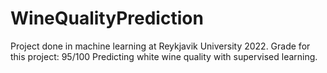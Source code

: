 # WineQualityPrediction

Project done in machine learning at Reykjavik University 2022.
Grade for this project: 95/100
Predicting white wine quality with supervised learning.

